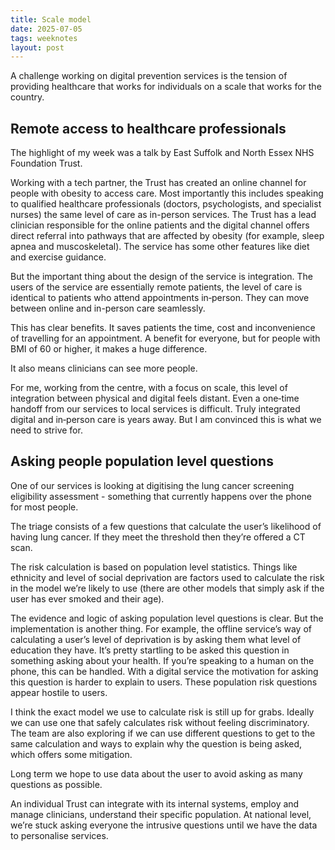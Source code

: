 ```yaml
---
title: Scale model
date: 2025-07-05
tags: weeknotes
layout: post
---
```


A challenge working on digital prevention services is the tension of providing healthcare that works for individuals on a scale that works for the country.

## Remote access to healthcare professionals

The highlight of my week was a talk by East Suffolk and North Essex NHS Foundation Trust.

Working with a tech partner, the Trust has created an online channel for people with obesity to access care. Most importantly this includes speaking to qualified healthcare professionals (doctors, psychologists, and specialist nurses) the same level of care as in-person services. The Trust has a lead clinician responsible for the online patients and the digital channel offers direct referral into pathways that are affected by obesity (for example, sleep apnea and muscoskeletal). The service has some other features like diet and exercise guidance.

But the important thing about the design of the service is integration. The users of the service are essentially remote patients, the level of care is identical to patients who attend appointments in‑person. They can move between online and in-person care seamlessly.

This has clear benefits. It saves patients the time, cost and inconvenience of travelling for an appointment. A benefit for everyone, but for people with BMI of 60 or higher, it makes a huge difference.

It also means clinicians can see more people.

For me, working from the centre, with a focus on scale, this level of integration between physical and digital feels distant. Even a one‑time handoff from our services to local services is difficult. Truly integrated digital and in‑person care is years away. But I am convinced this is what we need to strive for.

## Asking people population level questions

One of our services is looking at digitising the lung cancer screening eligibility assessment - something that currently happens over the phone for most people.

The triage consists of a few questions that calculate the user’s likelihood of having lung cancer. If they meet the threshold then they’re offered a CT scan.

The risk calculation is based on population level statistics. Things like ethnicity and level of social deprivation are factors used to calculate the risk in the model we’re likely to use (there are other models that simply ask if the user has ever smoked and their age).

The evidence and logic of asking population level questions is clear. But the implementation is another thing. For example, the offline service’s way of calculating a user’s level of deprivation is by asking them what level of education they have. It’s pretty startling to be asked this question in something asking about your health. If you’re speaking to a human on the phone, this can be handled. With a digital service the motivation for asking this question is harder to explain to users. These population risk questions appear hostile to users.

I think the exact model we use to calculate risk is still up for grabs. Ideally we can use one that safely calculates risk without feeling discriminatory. The team are also exploring if we can use different questions to get to the same calculation and ways to explain why the question is being asked, which offers some mitigation.

Long term we hope to use data about the user to avoid asking as many questions as possible.

An individual Trust can integrate with its internal systems, employ and manage clinicians, understand their specific population. At national level, we’re stuck asking everyone the intrusive questions until we have the data to personalise services.
